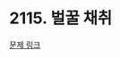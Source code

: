 # 2115. 벌꿀 채취

[문제 링크](https://swexpertacademy.com/main/talk/solvingClub/problemView.do?solveclubId=AZC_w6Z6yygDFAQW&contestProbId=AV5V4A46AdIDFAWu&probBoxId=AZDJUP6q-fwDFAVs&type=PROBLEM&problemBoxTitle=4d_recommend&problemBoxCnt=2)